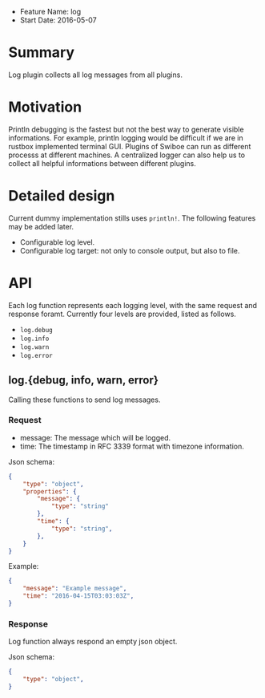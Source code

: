 - Feature Name: log
- Start Date: 2016-05-07

# Summary

Log plugin collects all log messages from all plugins.

# Motivation

Println debugging is the fastest but not the best way to generate visible
informations. For example, println logging would be difficult if we are in
rustbox implemented terminal GUI. Plugins of Swiboe can run as different
processs at different machines. A centralized logger can also help us to collect
all helpful informations between different plugins.

# Detailed design

Current dummy implementation stills uses `println!`. The following features may be
added later.

- Configurable log level.
- Configurable log target: not only to console output, but also to file.

# API

Each log function represents each logging level, with the same request and
response foramt. Currently four levels are provided, listed as follows.

- `log.debug`
- `log.info`
- `log.warn`
- `log.error`

## log.{debug, info, warn, error}

Calling these functions to send log messages.

### Request

- message: The message which will be logged.
- time: The timestamp in RFC 3339 format with timezone information.

Json schema:

~~~json
{
    "type": "object",
    "properties": {
        "message": {
            "type": "string"
        },
        "time": {
            "type": "string",
        },
    }
}
~~~

Example:

~~~json
{
    "message": "Example message",
    "time": "2016-04-15T03:03:03Z",
}
~~~

### Response

Log function always respond an empty json object.

Json schema:

~~~json
{
    "type": "object",
}
~~~
